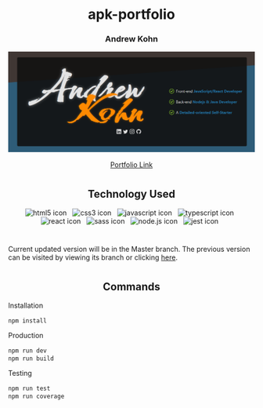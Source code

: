 <h1 align="center">apk-portfolio</h1>

<h3 align="center">Andrew Kohn</h3>

![Portfolio Site image](src/assets/img/portfolio-readme-img.png)

<div align="center">
  <a href="https://kohnandrew.com/" target="_blank">Portfolio Link</a>
</div>

#

<h2 align="center">Technology Used</h2>

<div align="center">
  <img height="36px" src="https://cdn.jsdelivr.net/gh/devicons/devicon/icons/html5/html5-original.svg" alt="html5 icon" title="HTML5"/> 
  &nbsp;
  <img height="36px" src="https://cdn.jsdelivr.net/gh/devicons/devicon/icons/css3/css3-original.svg" alt="css3 icon" title="CSS3"/> 
  &nbsp;
  <img height="36px" src="https://cdn.jsdelivr.net/gh/devicons/devicon/icons/javascript/javascript-original.svg" alt="javascript icon" title="JavaScript"/> 
  &nbsp;
  <img height="36px" src="https://cdn.jsdelivr.net/gh/devicons/devicon/icons/typescript/typescript-original.svg" alt="typescript icon" title="TypeScript"/> 
  &nbsp;
  <img height="36px" src="https://cdn.jsdelivr.net/gh/devicons/devicon/icons/react/react-original.svg" alt="react icon" title="React"/> 
  &nbsp;
  <img height="36px" src="https://cdn.jsdelivr.net/gh/devicons/devicon/icons/sass/sass-original.svg" alt="sass icon" title="Sass"/> 
  &nbsp;
  <img height="36px" src="https://cdn.jsdelivr.net/gh/devicons/devicon/icons/nodejs/nodejs-original.svg" alt="node.js icon" title="Node.js"/> 
  &nbsp;
  <img height="36px" src="https://cdn.jsdelivr.net/gh/devicons/devicon/icons/jest/jest-plain.svg" alt="jest icon" title="Jest"/> 
  &nbsp;
</div>


#

Current updated version will be in the Master branch. The previous version can be visited by viewing its branch or clicking <a href="https://github.com/AndrewKohn/apk-portfolio/tree/portfolio-v2">here</a>.

#

<h2 align="center">Commands</h2>

Installation

```
npm install
```

Production

```
npm run dev
npm run build
```

Testing

```
npm run test
npm run coverage
```

#
